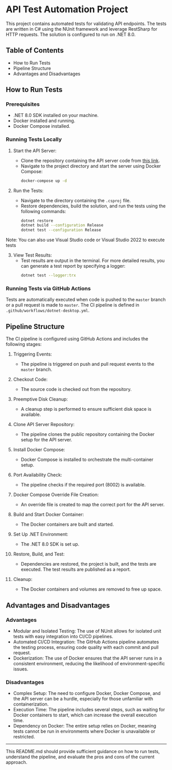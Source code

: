 ﻿# API Test Automation Project

This project contains automated tests for validating API endpoints. The tests are written in C# using the NUnit framework and leverage RestSharp for HTTP requests. The solution is configured to run on .NET 8.0.

## Table of Contents
- How to Run Tests
- Pipeline Structure
- Advantages and Disadvantages

## How to Run Tests

### Prerequisites
- .NET 8.0 SDK installed on your machine.
- Docker installed and running.
- Docker Compose installed.

### Running Tests Locally

1. Start the API Server:
   - Clone the repository containing the API server code from [this link](https://github.com/openinnovationai/recruiting-qa-challenge.git).
   - Navigate to the project directory and start the server using Docker Compose:
     ```bash
     docker-compose up -d
     ```

2. Run the Tests: 
   - Navigate to the directory containing the `.csproj` file.
   - Restore dependencies, build the solution, and run the tests using the following commands:
     ```bash
     dotnet restore
     dotnet build --configuration Release
     dotnet test --configuration Release
     ```
  Note: You can also use Visual Studio code or Visual Studio 2022 to execute tests

3. View Test Results:
   - Test results are output in the terminal. For more detailed results, you can generate a test report by specifying a logger:
     ```bash
     dotnet test --logger:trx
     ```

### Running Tests via GitHub Actions

Tests are automatically executed when code is pushed to the `master` branch or a pull request is made to `master`. The CI pipeline is defined in `.github/workflows/dotnet-desktop.yml`.

## Pipeline Structure

The CI pipeline is configured using GitHub Actions and includes the following stages:

1. Triggering Events:
   - The pipeline is triggered on push and pull request events to the `master` branch.

2. Checkout Code:
   - The source code is checked out from the repository.

3. Preemptive Disk Cleanup:
   - A cleanup step is performed to ensure sufficient disk space is available.

4. Clone API Server Repository:
   - The pipeline clones the public repository containing the Docker setup for the API server.

5. Install Docker Compose:
   - Docker Compose is installed to orchestrate the multi-container setup.

6. Port Availability Check:
   - The pipeline checks if the required port (8002) is available.

7. Docker Compose Override File Creation:
   - An override file is created to map the correct port for the API server.

8. Build and Start Docker Container:
   - The Docker containers are built and started.

9. Set Up .NET Environment:
   - The .NET 8.0 SDK is set up.

10. Restore, Build, and Test:
    - Dependencies are restored, the project is built, and the tests are executed. The test results are published as a report.

11. Cleanup:
    - The Docker containers and volumes are removed to free up space.

## Advantages and Disadvantages

### Advantages
- Modular and Isolated Testing: The use of NUnit allows for isolated unit tests with easy integration into CI/CD pipelines.
- Automated CI/CD Integration: The GitHub Actions pipeline automates the testing process, ensuring code quality with each commit and pull request.
- Dockerization: The use of Docker ensures that the API server runs in a consistent environment, reducing the likelihood of environment-specific issues.

### Disadvantages
- Complex Setup: The need to configure Docker, Docker Compose, and the API server can be a hurdle, especially for those unfamiliar with containerization.
- Execution Time: The pipeline includes several steps, such as waiting for Docker containers to start, which can increase the overall execution time.
- Dependency on Docker: The entire setup relies on Docker, meaning tests cannot be run in environments where Docker is unavailable or restricted.

---

This README.md should provide sufficient guidance on how to run tests, understand the pipeline, and evaluate the pros and cons of the current approach.
